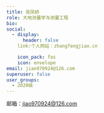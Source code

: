 ```yaml
---
title: 张凤娇
role: 大地测量学与测量工程
bio: 
social:
  - display:
      header: false
    link:个人网站：zhangfengjiao.cn

    icon_pack: fas
    icon: envelope
email: jiao970924@126.com
superuser: false
user_groups:
  - 2020级
---
```

邮箱：jiao970924@126.com

